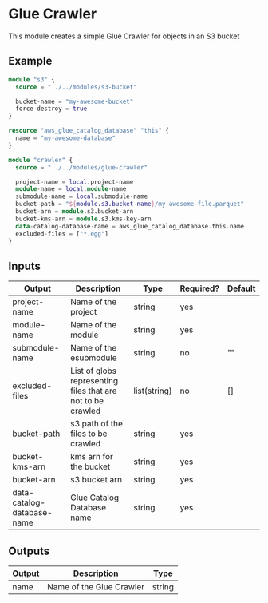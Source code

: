 # Glue Crawler
This module creates a simple Glue Crawler for objects in an S3 bucket

## Example
```terraform
module "s3" {
  source = "../../modules/s3-bucket"

  bucket-name = "my-awesome-bucket"
  force-destroy = true
}

resource "aws_glue_catalog_database" "this" {
  name = "my-awesome-database"
}

module "crawler" {
  source = "../../modules/glue-crawler"

  project-name = local.project-name
  module-name = local.module-name
  submodule-name = local.submodule-name
  bucket-path = "${module.s3.bucket-name}/my-awesome-file.parquet"
  bucket-arn = module.s3.bucket-arn
  bucket-kms-arn = module.s3.kms-key-arn
  data-catalog-database-name = aws_glue_catalog_database.this.name
  excluded-files = ["*.egg"]
}
```

## Inputs
| Output | Description | Type | Required? | Default |
| --- | --- | --- | --- | --- |
| project-name | Name of the project | string | yes | |
| module-name | Name of the module | string | yes | |
| submodule-name | Name of the esubmodule | string | no | "" |
| excluded-files | List of globs representing files that are not to be crawled | list(string) | no | [] |
| bucket-path | s3 path of the files to be crawled | string | yes | |
| bucket-kms-arn | kms arn for the bucket | string | yes | |
| bucket-arn | s3 bucket arn | string | yes | |
| data-catalog-database-name | Glue Catalog Database name| string | yes |

## Outputs
| Output | Description | Type |
| --- | --- | --- |
| name | Name of the Glue Crawler | string |
